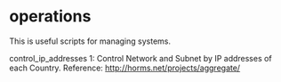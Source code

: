 # operations
This is useful scripts for managing systems.

control_ip_addresses
1: Control Network and Subnet by IP addresses of each Country.
Reference: 
http://horms.net/projects/aggregate/

